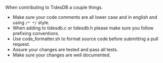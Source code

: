 When contributing to TidesDB a couple things.

- Make sure your code comments are all lower case and in english and using `/* */` style.
- When adding to tidesdb.c or tidesdb.h please make sure you follow prefixing conventions.
- Use code_formatter.sh to format source code before submitting a pull request.
- Assure your changes are tested and pass all tests.
- Make sure your changes are well documented.